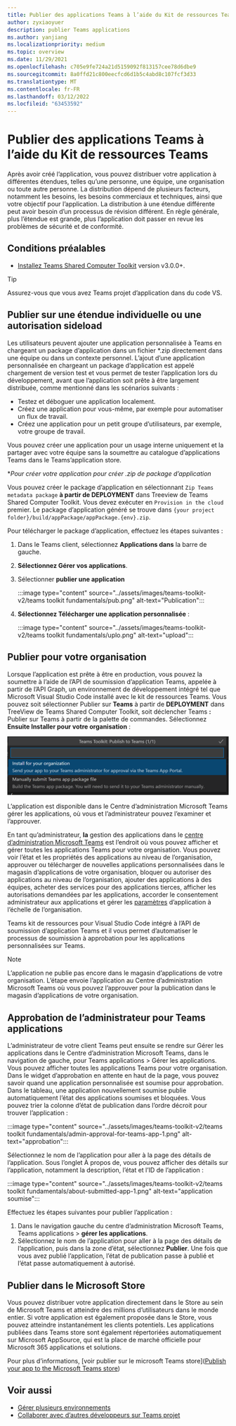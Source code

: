 ```yaml
---
title: Publier des applications Teams à l’aide du Kit de ressources Teams
author: zyxiaoyuer
description: publier Teams applications
ms.author: yanjiang
ms.localizationpriority: medium
ms.topic: overview
ms.date: 11/29/2021
ms.openlocfilehash: c705e9fe724a21d5159092f813157cee78d6dbe9
ms.sourcegitcommit: 8a0ffd21c800eecfcd6d1b5c4abd8c107fcf3d33
ms.translationtype: MT
ms.contentlocale: fr-FR
ms.lasthandoff: 03/12/2022
ms.locfileid: "63453592"
---
```

# <a name="publish-teams-apps-using-teams-toolkit"></a>Publier des applications Teams à l’aide du Kit de ressources Teams

Après avoir créé l’application, vous pouvez distribuer votre application à différentes étendues, telles qu’une personne, une équipe, une organisation ou toute autre personne. La distribution dépend de plusieurs facteurs, notamment les besoins, les besoins commerciaux et techniques, ainsi que votre objectif pour l’application. La distribution à une étendue différente peut avoir besoin d’un processus de révision différent. En règle générale, plus l’étendue est grande, plus l’application doit passer en revue les problèmes de sécurité et de conformité.

## <a name="prerequisite"></a>Conditions préalables

* [Installez Teams Shared Computer Toolkit](https://marketplace.visualstudio.com/items?itemName=TeamsDevApp.ms-teams-vscode-extension) version v3.0.0+.

> [!TIP]
> Assurez-vous que vous avez Teams projet d’application dans du code VS.

## <a name="publish-to-individual-scope-or-sideload-permission"></a>Publier sur une étendue individuelle ou une autorisation sideload

Les utilisateurs peuvent ajouter une application personnalisée à Teams en chargeant un package d’application dans un fichier *.zip directement dans une équipe ou dans un contexte personnel. L’ajout d’une application personnalisée en chargeant un package d’application est appelé chargement de version test et vous permet de tester l’application lors du développement, avant que l’application soit prête à être largement distribuée, comme mentionné dans les scénarios suivants :

* Testez et déboguer une application localement.
* Créez une application pour vous-même, par exemple pour automatiser un flux de travail.
* Créez une application pour un petit groupe d’utilisateurs, par exemple, votre groupe de travail.

Vous pouvez créer une application pour un usage interne uniquement et la partager avec votre équipe sans la soumettre au catalogue d’applications Teams dans le Teams’application store.

**Pour créer votre application pour créer *.zip de package d’application**

Vous pouvez créer le package d’application en sélectionnant `Zip Teams metadata package` **à partir de DEPLOYMENT** dans Treeview de Teams Shared Computer Toolkit. Vous devez exécuter en `Provision in the cloud` premier. Le package d’application généré se trouve dans `{your project folder}/build/appPackage/appPackage.{env}.zip`.

Pour télécharger le package d’application, effectuez les étapes suivantes :

1. Dans le Teams client, sélectionnez **Applications dans** la barre de gauche.
2. **Sélectionnez Gérer vos applications**.
3. Sélectionner **publier une application**

   :::image type="content" source="../assets/images/teams-toolkit-v2/teams toolkit fundamentals/pub.png" alt-text="Publication":::

4. **Sélectionnez Télécharger une application personnalisée** :

   :::image type="content" source="../assets/images/teams-toolkit-v2/teams toolkit fundamentals/uplo.png" alt-text="upload":::

## <a name="publish-to-your-organization"></a>Publier pour votre organisation

Lorsque l’application est prête à être en production, vous pouvez la soumettre à l’aide de l’API de soumission d’application Teams, appelée à partir de l’API Graph, un environnement de développement intégré tel que Microsoft Visual Studio Code installé avec le kit de ressources Teams. Vous pouvez soit sélectionner Publier sur **Teams** à partir de **DEPLOYMENT** dans TreeView de Teams Shared Computer Toolkit, soit déclencher Teams **:** Publier sur Teams à partir de la palette de commandes. Sélectionnez **Ensuite Installer pour votre organisation** :

![Installation pour votre organisation](./images/installforyourorganization.png)

L’application est disponible dans  le Centre d’administration Microsoft Teams gérer les applications, où vous et l’administrateur pouvez l’examiner et l’approuver.

En tant qu’administrateur, **la** gestion des applications dans le [centre d’administration Microsoft Teams](https://admin.teams.microsoft.com/policies/manage-apps) est l’endroit où vous pouvez afficher et gérer toutes les applications Teams pour votre organisation. Vous pouvez voir l’état et les propriétés des applications au niveau de l’organisation, approuver ou télécharger de nouvelles applications personnalisées dans le magasin d’applications de votre organisation, bloquer ou autoriser des applications au niveau de l’organisation, ajouter des applications à des équipes, acheter des services pour des applications tierces, afficher les autorisations demandées par les applications, accorder le consentement administrateur aux applications et gérer les [paramètres](https://admin.teams.microsoft.com/policies/manage-apps) d’application à l’échelle de l’organisation.

Teams kit de ressources pour Visual Studio Code intégré à l’API de soumission d’application Teams et il vous permet d’automatiser le processus de soumission à approbation pour les applications personnalisées sur Teams.

> [!NOTE]
> L’application ne publie pas encore dans le magasin d’applications de votre organisation. L’étape envoie l’application au Centre d’administration Microsoft Teams où vous pouvez l’approuver pour la publication dans le magasin d’applications de votre organisation.

## <a name="admin-approval-for-teams-apps"></a>Approbation de l’administrateur pour Teams applications

L’administrateur de votre client Teams peut ensuite se rendre sur Gérer les  applications dans le Centre d’administration Microsoft Teams, dans le navigation de gauche, pour Teams applications > Gérer les applications. Vous pouvez afficher toutes les applications Teams pour votre organisation. Dans le widget d’approbation en attente en haut de la page, vous pouvez savoir quand une application personnalisée est soumise pour approbation.
Dans le tableau, une application nouvellement soumise publie automatiquement l’état des applications soumises et bloquées. Vous pouvez trier la colonne d’état de publication dans l’ordre décroit pour trouver l’application :

 :::image type="content" source="../assets/images/teams-toolkit-v2/teams toolkit fundamentals/admin-approval-for-teams-app-1.png" alt-text="approbation":::

Sélectionnez le nom de l’application pour aller à la page des détails de l’application. Sous l’onglet À propos de, vous pouvez afficher des détails sur l’application, notamment la description, l’état et l’ID de l’application :

 :::image type="content" source="../assets/images/teams-toolkit-v2/teams toolkit fundamentals/about-submitted-app-1.png" alt-text="application soumise":::

Effectuez les étapes suivantes pour publier l’application :

1. Dans le navigation gauche du centre d’administration Microsoft Teams, Teams applications > **gérer les applications**.
2. Sélectionnez le nom de l’application pour aller à la page des détails de l’application, puis dans la zone d’état, sélectionnez **Publier**.
Une fois que vous avez publié l’application, l’état de publication passe à publié et l’état passe automatiquement à autorisé.

## <a name="publish-to-microsoft-store"></a>Publier dans le Microsoft Store

Vous pouvez distribuer votre application directement dans le Store au sein de Microsoft Teams et atteindre des millions d’utilisateurs dans le monde entier. Si votre application est également proposée dans le Store, vous pouvez atteindre instantanément les clients potentiels. Les applications publiées dans Teams store sont également répertoriées automatiquement sur Microsoft AppSource, qui est la place de marché officielle pour Microsoft 365 applications et solutions.

Pour plus d’informations, [voir publier sur le microsoft Teams store]([Publish your app to the Microsoft Teams store](../concepts/deploy-and-publish/appsource/publish.md#publish-your-app-to-the-microsoft-teams-store))

## <a name="see-also"></a>Voir aussi

* [Gérer plusieurs environnements](TeamsFx-multi-env.md)
* [Collaborer avec d’autres développeurs sur Teams projet](TeamsFx-collaboration.md)
